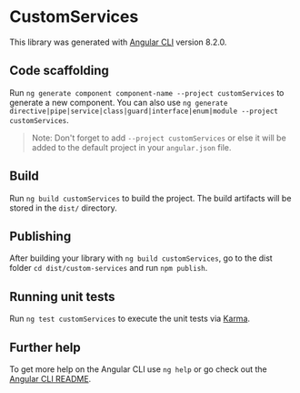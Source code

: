 # CustomServices

This library was generated with [Angular CLI](https://github.com/angular/angular-cli) version 8.2.0.

## Code scaffolding

Run `ng generate component component-name --project customServices` to generate a new component. You can also use `ng generate directive|pipe|service|class|guard|interface|enum|module --project customServices`.
> Note: Don't forget to add `--project customServices` or else it will be added to the default project in your `angular.json` file. 

## Build

Run `ng build customServices` to build the project. The build artifacts will be stored in the `dist/` directory.

## Publishing

After building your library with `ng build customServices`, go to the dist folder `cd dist/custom-services` and run `npm publish`.

## Running unit tests

Run `ng test customServices` to execute the unit tests via [Karma](https://karma-runner.github.io).

## Further help

To get more help on the Angular CLI use `ng help` or go check out the [Angular CLI README](https://github.com/angular/angular-cli/blob/master/README.md).
